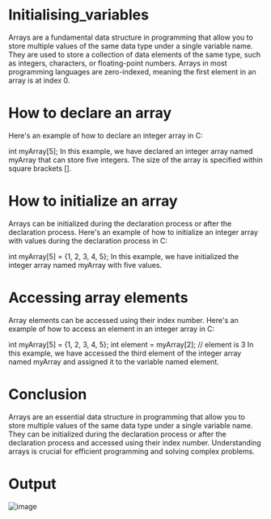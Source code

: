 # Initialising_variables
Arrays are a fundamental data structure in programming that allow you to store multiple values of the same data type under a single variable name. They are used to store a collection of data elements of the same type, such as integers, characters, or floating-point numbers. Arrays in most programming languages are zero-indexed, meaning the first element in an array is at index 0.

# How to declare an array
Here's an example of how to declare an integer array in C:

int myArray[5];
In this example, we have declared an integer array named myArray that can store five integers. The size of the array is specified within square brackets [].

# How to initialize an array
Arrays can be initialized during the declaration process or after the declaration process. Here's an example of how to initialize an integer array with values during the declaration process in C:

int myArray[5] = {1, 2, 3, 4, 5};
In this example, we have initialized the integer array named myArray with five values.

# Accessing array elements
Array elements can be accessed using their index number. Here's an example of how to access an element in an integer array in C:

int myArray[5] = {1, 2, 3, 4, 5};
int element = myArray[2]; // element is 3
In this example, we have accessed the third element of the integer array named myArray and assigned it to the variable named element.

# Conclusion
Arrays are an essential data structure in programming that allow you to store multiple values of the same data type under a single variable name. They can be initialized during the declaration process or after the declaration process and accessed using their index number. Understanding arrays is crucial for efficient programming and solving complex problems.
# Output
![image](https://user-images.githubusercontent.com/76811184/234415138-b5cdbcf0-15d1-40bc-9726-f794d7e80726.png)
